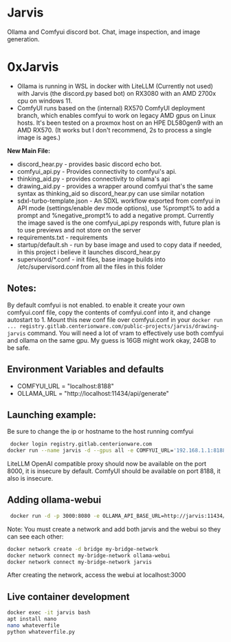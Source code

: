 # Jarvis
Ollama and Comfyui discord bot. Chat, image inspection, and image generation.

# 0xJarvis
* Ollama is running in WSL in docker with LiteLLM (Currently not used) with Jarvis (the discord.py based bot) on RX3080 with an AMD 2700x cpu on windows 11.
* ComfyUI runs based on the (internal) RX570 ComfyUI deployment branch, which enables comfyui to work on legacy AMD gpus on Linux hosts. It's been tested on a proxmox host on an HPE DL580gen9 with an AMD RX570. (It works but I don't recommend, 2s to process a single image is ages.) 

**New Main File:**
* discord_hear.py - provides basic discord echo bot.
* comfyui_api.py - Provides connectivity to comfyui's api. 
* thinking_aid.py - provides connectivity to ollama's api
* drawing_aid.py - provides a wrapper around comfyui that's the same syntax as thinking_aid so discord_hear.py can use similar notation
* sdxl-turbo-template.json - An SDXL workflow exported from comfyui in API mode (settings/enable dev mode options), use %prompt% to add a prompt and %negative_prompt% to add a negative prompt. Currently the image saved is the one comfyui_api.py responds with, future plan is to use previews and not store on the server
* requirements.txt - requirements
* startup/default.sh - run by base image and used to copy data if needed, in this project i believe it launches discord_hear.py
* supervisord/*.conf - init files, base image builds into /etc/supervisord.conf from all the files in this folder

## Notes:
 By default comfyui is not enabled. to enable it create your own comfyui.conf file, copy the contents of comfyui.conf into it, and change autostart to 1. Mount this new conf file over comfyui.conf in your `docker run ... registry.gitlab.centerionware.com/public-projects/jarvis/drawing-jarvis` command.
 You will need a lot of vram to effectively use both comfyui and ollama on the same gpu. My guess is 16GB might work okay, 24GB to be safe.

## Environment Variables and defaults

* COMFYUI_URL = "localhost:8188"
* OLLAMA_URL = "http://localhost:11434/api/generate"

## Launching example:
Be sure to change the ip or hostname to the host running comfyui
```sh
 docker login registry.gitlab.centerionware.com
docker run --name jarvis -d --gpus all -e COMFYUI_URL='192.168.1.1:8188' -e DISCORD_TOKEN=... -v 'c:\jarvis:/root/.ollama/models' -p 8188:8188 -p 8000:8000 registry.gitlab.centerionware.com/public-projects/jarvis:drawing-jarvis
```
LiteLLM OpenAI compatible proxy should now be available on the port 8000, it is insecure by default.
ComfyUI should be available on port 8188, it also is insecure. 

## Adding ollama-webui
```sh
 docker run -d -p 3000:8080 -e OLLAMA_API_BASE_URL=http://jarvis:11434/api --name ollama-webui --restart always ghcr.io/ollama-webui/ollama-webui:main
```
Note: You must create a network and add both jarvis and the webui so they can see each other:
```sh
docker network create -d bridge my-bridge-network
docker network connect my-bridge-network ollama-webui
docker network connect my-bridge-network jarvis
```
After creating the network, access the webui at localhost:3000

## Live container development
```sh
docker exec -it jarvis bash
apt install nano
nano whateverfile
python whateverfile.py
```
